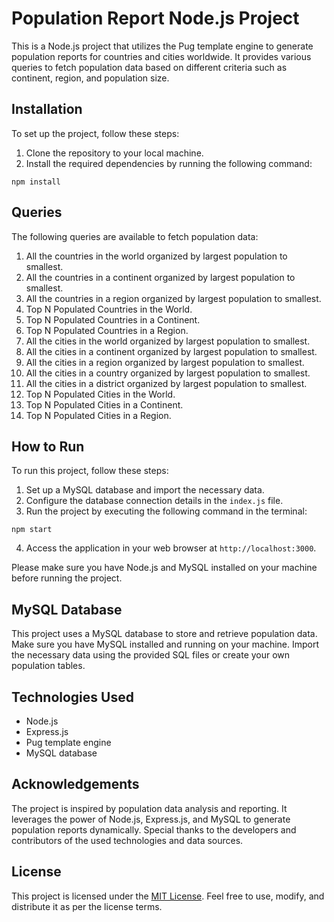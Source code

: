 
# Population Report Node.js Project

This is a Node.js project that utilizes the Pug template engine to generate population reports for countries and cities worldwide. It provides various queries to fetch population data based on different criteria such as continent, region, and population size.

## Installation

To set up the project, follow these steps:

1. Clone the repository to your local machine.
2. Install the required dependencies by running the following command:

```shell
npm install
```

## Queries

The following queries are available to fetch population data:

1. All the countries in the world organized by largest population to smallest.
2. All the countries in a continent organized by largest population to smallest.
3. All the countries in a region organized by largest population to smallest.
4. Top N Populated Countries in the World.
5. Top N Populated Countries in a Continent.
6. Top N Populated Countries in a Region.
7. All the cities in the world organized by largest population to smallest.
8. All the cities in a continent organized by largest population to smallest.
9. All the cities in a region organized by largest population to smallest.
10. All the cities in a country organized by largest population to smallest.
11. All the cities in a district organized by largest population to smallest.
12. Top N Populated Cities in the World.
13. Top N Populated Cities in a Continent.
14. Top N Populated Cities in a Region.

## How to Run

To run this project, follow these steps:

1. Set up a MySQL database and import the necessary data.
2. Configure the database connection details in the `index.js` file.
3. Run the project by executing the following command in the terminal:

```shell
npm start
```

4. Access the application in your web browser at `http://localhost:3000`.

Please make sure you have Node.js and MySQL installed on your machine before running the project.

## MySQL Database

This project uses a MySQL database to store and retrieve population data. Make sure you have MySQL installed and running on your machine. Import the necessary data using the provided SQL files or create your own population tables.

## Technologies Used

- Node.js
- Express.js
- Pug template engine
- MySQL database

## Acknowledgements

The project is inspired by population data analysis and reporting. It leverages the power of Node.js, Express.js, and MySQL to generate population reports dynamically. Special thanks to the developers and contributors of the used technologies and data sources.

## License

This project is licensed under the [MIT License](LICENSE). Feel free to use, modify, and distribute it as per the license terms.
